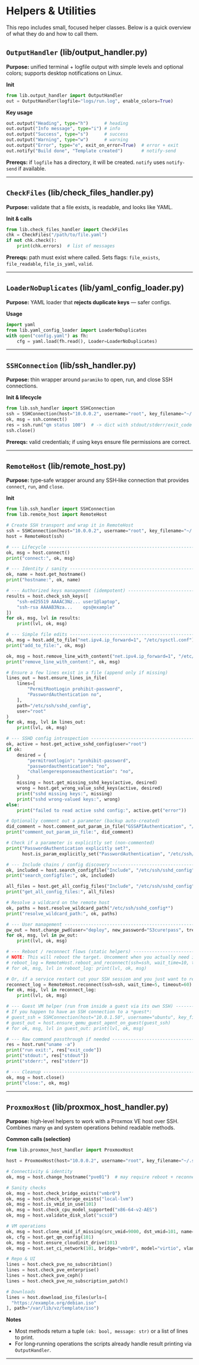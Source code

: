 # Helpers & Utilities

This repo includes small, focused helper classes. Below is a quick overview of what they do and how to call them.

## `OutputHandler` (lib/output_handler.py)

**Purpose:** unified terminal + logfile output with simple levels and optional colors; supports desktop notifications on Linux.

**Init**
```python
from lib.output_handler import OutputHandler
out = OutputHandler(logfile="logs/run.log", enable_colors=True)
```

**Key usage**
```python
out.output("Heading", type="h")      # heading
out.output("Info message", type="i") # info
out.output("Success", type="s")      # success
out.output("Warning", type="w")      # warning
out.output("Error", type="e", exit_on_error=True)  # error + exit
out.notify("Build done", "Template created")       # notify-send
```

**Prereqs:** if `logfile` has a directory, it will be created. `notify` uses `notify-send` if available.

---

## `CheckFiles` (lib/check_files_handler.py)

**Purpose:** validate that a file exists, is readable, and looks like YAML.

**Init & calls**
```python
from lib.check_files_handler import CheckFiles
chk = CheckFiles("/path/to/file.yaml")
if not chk.check():
    print(chk.errors)  # list of messages
```

**Prereqs:** path must exist where called. Sets flags: `file_exists`, `file_readable`, `file_is_yaml`, `valid`.

---

## `LoaderNoDuplicates` (lib/yaml_config_loader.py)

**Purpose:** YAML loader that **rejects duplicate keys** — safer configs.

**Usage**
```python
import yaml
from lib.yaml_config_loader import LoaderNoDuplicates
with open("config.yaml") as fh:
    cfg = yaml.load(fh.read(), Loader=LoaderNoDuplicates)
```

---

## `SSHConnection` (lib/ssh_handler.py)

**Purpose:** thin wrapper around `paramiko` to open, run, and close SSH connections.

**Init & lifecycle**
```python
from lib.ssh_handler import SSHConnection
ssh = SSHConnection(host="10.0.0.2", username="root", key_filename="~/.ssh/id_rsa")
ok, msg = ssh.connect()
res = ssh.run("qm status 100")  # -> dict with stdout/stderr/exit_code
ssh.close()
```

**Prereqs:** valid credentials; if using keys ensure file permissions are correct.

---

## `RemoteHost` (lib/remote_host.py)

**Purpose:** type‑safe wrapper around any SSH‑like connection that provides `connect`, `run`, and `close`.

**Init**
```python
from lib.ssh_handler import SSHConnection
from lib.remote_host import RemoteHost

# Create SSH transport and wrap it in RemoteHost
ssh = SSHConnection(host="10.0.0.2", username="root", key_filename="~/.ssh/id_rsa")
host = RemoteHost(ssh)

# --- Lifecycle -------------------------------------------------------------
ok, msg = host.connect()
print("connect:", ok, msg)

# --- Identity / sanity -----------------------------------------------------
ok, name = host.get_hostname()
print("hostname:", ok, name)

# --- Authorized keys management (idempotent) -------------------------------
results = host.check_ssh_keys([
    "ssh-ed25519 AAAAC3Nz... user1@laptop",
    "ssh-rsa AAAAB3Nza...    ops@example"
])
for ok, msg, lvl in results:
    print(lvl, ok, msg)

# --- Simple file edits -----------------------------------------------------
ok, msg = host.add_to_file("net.ipv4.ip_forward=1", "/etc/sysctl.conf")
print("add_to_file:", ok, msg)

ok, msg = host.remove_line_with_content("net.ipv4.ip_forward=1", "/etc/sysctl.conf")
print("remove_line_with_content:", ok, msg)

# Ensure a few lines exist in a file (append only if missing)
lines_out = host.ensure_lines_in_file(
    lines=[
        "PermitRootLogin prohibit-password",
        "PasswordAuthentication no",
    ],
    path="/etc/ssh/sshd_config",
    user="root"
)
for ok, msg, lvl in lines_out:
    print(lvl, ok, msg)

# --- SSHD config introspection --------------------------------------------
ok, active = host.get_active_sshd_config(user="root")
if ok:
    desired = {
        "permitrootlogin": "prohibit-password",
        "passwordauthentication": "no",
        "challengeresponseauthentication": "no",
    }
    missing = host.get_missing_sshd_keys(active, desired)
    wrong = host.get_wrong_value_sshd_keys(active, desired)
    print("sshd missing keys:", missing)
    print("sshd wrong-valued keys:", wrong)
else:
    print("failed to read active sshd config:", active.get("error"))

# Optionally comment out a parameter (backup auto-created)
did_comment = host.comment_out_param_in_file("GSSAPIAuthentication", "/etc/ssh/sshd_config")
print("comment_out_param_in_file:", did_comment)

# Check if a parameter is explicitly set (non-commented)
print("PasswordAuthentication explicitly set?",
      host.is_param_explicitly_set("PasswordAuthentication", "/etc/ssh/sshd_config"))

# --- Include chains / config discovery ------------------------------------
ok, included = host.search_configfile("Include", "/etc/ssh/sshd_config")
print("search_configfile:", ok, included)

all_files = host.get_all_config_files("Include", "/etc/ssh/sshd_config")
print("get_all_config_files:", all_files)

# Resolve a wildcard on the remote host
ok, paths = host.resolve_wildcard_path("/etc/ssh/sshd_config*")
print("resolve_wildcard_path:", ok, paths)

# --- User management -------------------------------------------------------
pw_out = host.change_pwd(user="deploy", new_password="S3cure!pass", treat_user_as_root=False)
for ok, msg, lvl in pw_out:
    print(lvl, ok, msg)

# --- Reboot / reconnect flows (static helpers) -----------------------------
# NOTE: This will reboot the target. Uncomment when you actually need it.
# reboot_log = RemoteHost.reboot_and_reconnect(ssh=ssh, wait_time=10, timeout=180, user="root")
# for ok, msg, lvl in reboot_log: print(lvl, ok, msg)

# Or, if a service restart cut your SSH session and you just want to retry:
reconnect_log = RemoteHost.reconnect(ssh=ssh, wait_time=5, timeout=60)
for ok, msg, lvl in reconnect_log:
    print(lvl, ok, msg)

# --- Guest VM helper (run from inside a guest via its own SSH) ------------
# If you happen to have an SSH connection to a *guest*:
# guest_ssh = SSHConnection(host="10.0.1.50", username="ubuntu", key_filename="~/.ssh/id_rsa")
# guest_out = host.ensure_qemu_guest_agent_on_guest(guest_ssh)
# for ok, msg, lvl in guest_out: print(lvl, ok, msg)

# --- Raw command passthrough if needed ------------------------------------
res = host.run("uname -a")
print("run exit:", res["exit_code"])
print("stdout:", res["stdout"])
print("stderr:", res["stderr"])

# --- Cleanup ---------------------------------------------------------------
ok, msg = host.close()
print("close:", ok, msg)


```

---

## `ProxmoxHost` (lib/proxmox_host_handler.py)

**Purpose:** high‑level helpers to work with a Proxmox VE host over SSH. Combines many `qm` and system operations behind readable methods.

**Common calls (selection)**
```python
from lib.proxmox_host_handler import ProxmoxHost

host = ProxmoxHost(host="10.0.0.2", username="root", key_filename="~/.ssh/id_rsa")

# Connectivity & identity
ok, msg = host.change_hostname("pve01")  # may require reboot + reconnect

# Sanity checks
ok, msg = host.check_bridge_exists("vmbr0")
ok, msg = host.check_storage_exists("local-lvm")
ok, msg = host.is_vmid_in_use(101)
ok, msg = host.check_cpu_model_supported("x86-64-v2-AES")
ok, msg = host.validate_disk_slot("scsi0")

# VM operations
ok, msg = host.clone_vmid_if_missing(src_vmid=9000, dst_vmid=101, name="web-01")
ok, cfg = host.get_qm_config(101)
ok, msg = host.ensure_cloudinit_drive(101)
ok, msg = host.set_ci_network(101, bridge="vmbr0", model="virtio", vlan=30, mode="dhcp")

# Repo & UI
lines = host.check_pve_no_subscribtion()
lines = host.check_pve_enterprise()
lines = host.check_pve_ceph()
lines = host.check_pve_no_subscription_patch()

# Downloads
lines = host.download_iso_files(urls=[
  "https://example.org/debian.iso"
], path="/var/lib/vz/template/iso")
```

**Notes**
- Most methods return a tuple `(ok: bool, message: str)` or a list of lines to print.  
- For long‑running operations the scripts already handle result printing via `OutputHandler`.

---
